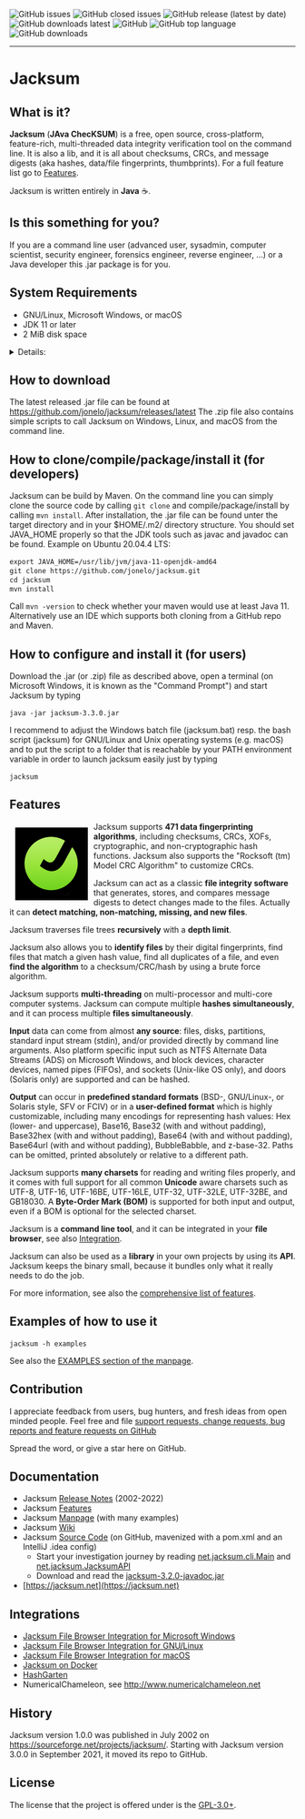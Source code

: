 ![GitHub issues](https://img.shields.io/github/issues-raw/jonelo/jacksum?color=blue)
![GitHub closed issues](https://img.shields.io/github/issues-closed-raw/jonelo/jacksum?color=blue)
![GitHub release (latest by date)](https://img.shields.io/github/v/release/jonelo/jacksum?color=green)
![GitHub downloads latest](https://img.shields.io/github/downloads/jonelo/jacksum/v3.3.0/total?color=green)
![GitHub](https://img.shields.io/github/license/jonelo/jacksum?color=green)
![GitHub top language](https://img.shields.io/github/languages/top/jonelo/jacksum?color=green)
![GitHub downloads](https://img.shields.io/github/downloads/jonelo/jacksum/total?color=green)

* * *

# Jacksum

## What is it?

**Jacksum** (**JAva ChecKSUM**) is a free, open source, cross-platform, feature-rich, multi-threaded data integrity verification tool on the command line. It is also a lib, and it is all about checksums, CRCs, and message digests (aka hashes, data/file fingerprints, thumbprints). For a full feature list go to [Features](https://github.com/jonelo/jacksum/wiki/Features).

Jacksum is written entirely in **Java** ☕.

## Is this something for you?

If you are a command line user (advanced user, sysadmin, computer scientist, security engineer, forensics engineer, reverse engineer, ...) or a Java developer this .jar package is for you.

## System Requirements

- GNU/Linux, Microsoft Windows, or macOS
- JDK 11 or later
- 2 MiB disk space

<details>
<summary>Details:</summary>

- To download the (Open)JDK 11 or later, you can go to any vendor that provides OpenJDK compatible builds, LTS (long term support) releases are recommended, examples are
  - https://adoptium.net
  - https://openjdk.java.net
  - https://www.azul.com/downloads/?package=jdk
  - https://bell-sw.com/pages/downloads/
  - https://www.microsoft.com/openjdk/
  - https://aws.amazon.com/de/corretto/
  - https://sapmachine.io
  - https://github.com/alibaba/dragonwell8
- Supported architectures are dependent on the OS and the JDK vendor:
  - x86 64 bit (x64)
  - x86 32 bit (x86)
  - ARM 64 bit (AArch64, resp. M1)
  - ARM 32 bit (AArch32)
  - PPC 64 bit (ppc64)
- a GitHub user have had success to run Jacksum without modification even on a smartphone running Android on ARM 64 bit, see also https://github.com/jonelo/jacksum/issues/7
- GNU/Linux is the correct term to refer to "Linux", see also https://www.gnu.org/gnu/linux-and-gnu.en.html
- actual RAM requirement is dependent on the OS, the architecture, the JDK, the JRE's (default) garbage collector settings and usage. Tests have shown that Jacksum feels pretty comfortable with 512 MiB Java heap on a x64 Windows 10 system for example while verifying millions of files of all sizes (0 bytes to several GiB).

</details>

## How to download

The latest released .jar file can be found at https://github.com/jonelo/jacksum/releases/latest
The .zip file also contains simple scripts to call Jacksum on Windows, Linux, and macOS from the command line.


## How to clone/compile/package/install it (for developers)

Jacksum can be build by Maven. On the command line you can simply clone the source code by calling `git clone` and compile/package/install by calling `mvn install`. After installation, the .jar file can be found unter the target directory and in your $HOME/.m2/ directory structure. You should set JAVA_HOME properly so that the JDK tools such as javac and javadoc can be found. Example on Ubuntu 20.04.4 LTS:

```
export JAVA_HOME=/usr/lib/jvm/java-11-openjdk-amd64
git clone https://github.com/jonelo/jacksum.git
cd jacksum
mvn install
```
Call `mvn -version` to check whether your maven would use at least Java 11. Alternatively use an IDE which supports both cloning from a GitHub repo and Maven.

## How to configure and install it (for users)

Download the .jar (or .zip) file as described above, open a terminal (on Microsoft Windows, it is known as the "Command Prompt") and start Jacksum by typing

```
java -jar jacksum-3.3.0.jar
```

I recommend to adjust the Windows batch file (jacksum.bat) resp. the bash script (jacksum) for GNU/Linux and Unix operating systems (e.g. macOS) and to put the script to a folder that is reachable by your PATH environment variable in order to launch jacksum easily just by typing

```
jacksum
```

## Features

<img width="128" height="128" align="left" src="https://raw.githubusercontent.com/jonelo/jacksum/main/docs/images/jacksum_logo_128x128.png" alt="Jacksum logo" style="vertical-align:top;margin:10px 10px" />

Jacksum supports **471 data fingerprinting algorithms**, including checksums, CRCs, XOFs,
cryptographic, and non-cryptographic hash functions.
Jacksum also supports the "Rocksoft (tm) Model CRC Algorithm" to
customize CRCs.

Jacksum can act as a classic **file integrity software** that generates,
stores, and compares message digests to detect changes made to the
files. Actually it can **detect matching, non-matching,
missing, and new files**.

Jacksum traverses file trees **recursively** with a **depth limit**.

Jacksum also allows you to **identify files** by their digital
fingerprints, find files that match a given hash value, find all
duplicates of a file, and even **find the algorithm** to a
checksum/CRC/hash by using a brute force algorithm.

Jacksum supports **multi-threading** on multi-processor and multi-core
computer systems. Jacksum can compute multiple **hashes simultaneously**,
and it can process multiple **files simultaneously**.

**Input** data can come from almost **any source**: files, disks, partitions,
standard input stream (stdin), and/or provided directly by command
line arguments. Also platform specific input such as NTFS Alternate
Data Streams (ADS) on Microsoft Windows, and block devices, character
devices, named pipes (FIFOs), and sockets (Unix-like OS only), and
doors (Solaris only) are supported and can be hashed.

**Output** can occur in **predefined standard formats** (BSD-, GNU/Linux-, or
Solaris style, SFV or FCIV) or in a **user-defined format** which is highly
customizable, including many encodings for representing hash values:
Hex (lower- and uppercase), Base16, Base32 (with and without padding),
Base32hex (with and without padding), Base64 (with and without padding),
Base64url (with and without padding), BubbleBabble, and z-base-32.
Paths can be omitted, printed absolutely or relative to a different path.

Jacksum supports **many charsets** for reading and writing files
properly, and it comes with full support for all common **Unicode** aware
charsets such as UTF-8, UTF-16, UTF-16BE, UTF-16LE, UTF-32, UTF-32LE,
UTF-32BE, and GB18030. A **Byte-Order Mark (BOM)** is supported for both
input and output, even if a BOM is optional for the selected charset.

Jacksum is a **command line tool**, and it can be integrated in your
**file browser**, see also [Integration](https://github.com/jonelo/jacksum#integration).

Jacksum can also be used as a **library** in your own projects by using its
**API**. Jacksum keeps the binary small, because it bundles only what it really needs to do the job.

For more information, see also the [comprehensive list of features](https://github.com/jonelo/jacksum/wiki/Features).


## Examples of how to use it

```
jacksum -h examples
```

See also the [EXAMPLES section of the manpage](https://github.com/jonelo/jacksum/wiki/Manpage#examples).


## Contribution

I appreciate feedback from users, bug hunters, and fresh ideas from open minded people. Feel free and file [support requests, change requests, bug reports and feature requests on GitHub](https://github.com/jonelo/jacksum/issues)

Spread the word, or give a star here on GitHub. 

## Documentation

* Jacksum [Release Notes](https://github.com/jonelo/jacksum/blob/main/RELEASE-NOTES.txt) (2002-2022)
* Jacksum [Features](https://github.com/jonelo/jacksum/wiki/Features)
* Jacksum [Manpage](https://github.com/jonelo/jacksum/wiki/Manpage) (with many examples)
* Jacksum [Wiki](https://github.com/jonelo/jacksum/wiki)
* Jacksum [Source Code](https://github.com/jonelo/jacksum) (on GitHub, mavenized with a pom.xml and an IntelliJ .idea config)
  * Start your investigation journey by reading [net.jacksum.cli.Main](https://github.com/jonelo/jacksum/blob/main/src/main/java/net/jacksum/cli/Main.java) and [net.jacksum.JacksumAPI](https://github.com/jonelo/jacksum/blob/main/src/main/java/net/jacksum/JacksumAPI.java)
  * Download and read the [jacksum-3.2.0-javadoc.jar](https://github.com/jonelo/jacksum/releases/download/v3.2.0/jacksum-3.2.0-javadoc.jar)
* [https://jacksum.net](https://jacksum.net)

## Integrations

* [Jacksum File Browser Integration for Microsoft Windows](https://github.com/jonelo/jacksum-fbi-windows)
* [Jacksum File Browser Integration for GNU/Linux](https://github.com/jonelo/jacksum-fbi-linux)
* [Jacksum File Browser Integration for macOS](https://github.com/jonelo/jacksum-fbi-macos)
* [Jacksum on Docker](https://hub.docker.com/r/jonelo/jacksum)
* [HashGarten](https://github.com/jonelo/HashGarten)
* NumericalChameleon, see http://www.numericalchameleon.net

## History

Jacksum version 1.0.0 was published in July 2002 on https://sourceforge.net/projects/jacksum/. Starting with Jacksum version 3.0.0 in September 2021, it moved its repo to GitHub.

## License

The license that the project is offered under is the [GPL-3.0+](https://github.com/jonelo/jacksum/blob/main/LICENSE).
